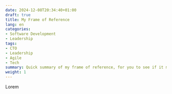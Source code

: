 ```yaml
---
date: 2024-12-08T20:34:40+01:00
draft: true
title: My Frame of Reference
lang: en
categories:
- Software Development
- Leadership
tags:
- CTO
- Leadership
- Agile
- Tech
summary: Quick summary of my frame of reference, for you to see if it matches yours.
weight: 1
---
```


Lorem
